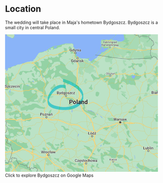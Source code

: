 <h1>Location</h1>

<p>The wedding will take place in Maja's hometown Bydgoszcz. Bydgoszcz is a small city in central Poland.</p>

<div class="inv__location__map">
        <img class="wider" src="../img/bydgoszcz.png">
        <span>Click to explore Bydgoszcz on Google Maps</span>
    <a class="stretchlink" target="_blank" href="https://goo.gl/maps/saEBTmnakyfUncR6A">
    </a>
</div>